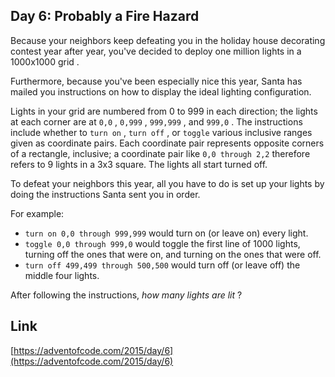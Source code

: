 ## Day 6: Probably a Fire Hazard

Because your neighbors keep defeating you in the holiday house decorating contest year after year, you've decided to deploy one million lights in a 1000x1000 grid .

Furthermore, because you've been especially nice this year, Santa has mailed you instructions on how to display the ideal lighting configuration.

Lights in your grid are numbered from 0 to 999 in each direction; the lights at each corner are at `0,0` , `0,999` , `999,999` , and `999,0` . The instructions include whether to `turn on` , `turn off` , or `toggle` various inclusive ranges given as coordinate pairs. Each coordinate pair represents opposite corners of a rectangle, inclusive; a coordinate pair like `0,0 through 2,2` therefore refers to 9 lights in a 3x3 square. The lights all start turned off.

To defeat your neighbors this year, all you have to do is set up your lights by doing the instructions Santa sent you in order.

For example:

- `turn on 0,0 through 999,999` would turn on (or leave on) every light.
- `toggle 0,0 through 999,0` would toggle the first line of 1000 lights, turning off the ones that were on, and turning on the ones that were off.
- `turn off 499,499 through 500,500` would turn off (or leave off) the middle four lights.

After following the instructions, _how many lights are lit_ ?

## Link

[https://adventofcode.com/2015/day/6](https://adventofcode.com/2015/day/6)
